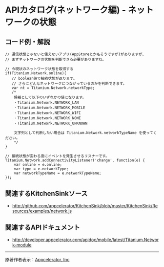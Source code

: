 # APIカタログ(ネットワーク編) - ネットワークの状態 #
## コード例・解説 ##
```
// 通信状態じゃないと使えないアプリ(AppStoreとかもそうですが)がありますが、
// まずネットワークの状態を判断できる必要がありますね。

// 今現状のネットワーク状態を取得する
if(Titanium.Network.online){
   // boolean値で接続状態が返ります。
   // さらにどんなネットワークにつながっているのかを判断できます。
   var nt = Titanium.Network.networkType;
   /*
    候補として以下のいずれかの値になります。
    ・Titanium.Network.NETWORK_LAN
    ・Titanium.Network.NETWORK_MOBILE
    ・Titanium.Network.NETWORK_WIFI
    ・Titanium.Network.NETWORK_NONE
    ・Titanium.Network.NETWORK_UNKNOWN

    文字列として判断したい場合は Titanium.Network.networkTypeName を使ってください。
    */
}

// 接続状態が変わる度にイベントを発生させるリスナーです。
Titanium.Network.addConnectivityListener('change', function(e) {
    var online = e.online;
    var type = e.networkType;
    var networkTypeName = e.networkTypeName;
});
```

## 関連するKitchenSinkソース ##

  * http://github.com/appcelerator/KitchenSink/blob/master/KitchenSink/Resources/examples/network.js

## 関連するAPIドキュメント ##

  * http://developer.appcelerator.com/apidoc/mobile/latest/Titanium.Network-module


---

原著作者表示：[Appcelerator, Inc](http://www.appcelerator.com/)